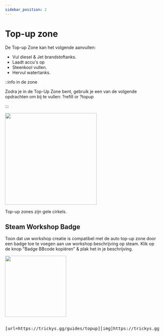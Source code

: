 ```yaml
---
sidebar_position: 2
---
```


# Top-up zone

De Top-up Zone kan het volgende aanvullen:
- Vul diesel & Jet brandstoftanks.
- Laadt accu's op
- Steenkool vullen.
- Hervul watertanks.

::info in de zone

Zodra je in de Top-Up Zone bent, gebruik je een van de volgende opdrachten om bij te vullen: ?refill or ?topup

:::

<!-- css for flex -->
  <div class="flex-vcenter">
    <div class="img-mg">
      <img src="/img/topup/topupzone.png" width="300px"/>
    </div>
<p>

Top-up zones zijn gele cirkels.

</p>
  </div>

## Steam Workshop Badge

Toon dat uw workshop creatie is compatibel met de auto top-up zone door een badge toe te voegen aan uw workshop beschrijving op steam. Klik op de knop "Badge BBcode kopiëren" & plak het in je beschrijving.



 <img src="/img/topup/tserver-topup-badge.png" width="200px" />

<pre>

[url=https://trickys.gg/guides/topup][img]https://trickys.gg/img/hotlink-ok/tserver-topup-badge.png[/img][/url]

</pre>